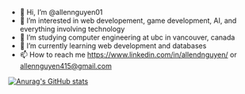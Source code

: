 - 👋 Hi, I’m @allennguyen01
- 👀 I’m interested in web developement, game development, AI, and everything involving technology
- 🌱 I’m studying computer engineering at ubc in vancouver, canada
- 💞️ I’m currently learning web development and databases
- 📫 How to reach me https://www.linkedin.com/in/allendnguyen/ or allennguyen415@gmail.com

<!---
allennguyen01/allennguyen01 is a ✨ special ✨ repository because its `README.md` (this file) appears on your GitHub profile.
You can click the Preview link to take a look at your changes.
--->

[![Anurag's GitHub stats](https://github-readme-stats.vercel.app/api?username=allennguyen01&show_icons=true&theme=radical&count_private=true)](https://github.com/allennguyen01)
